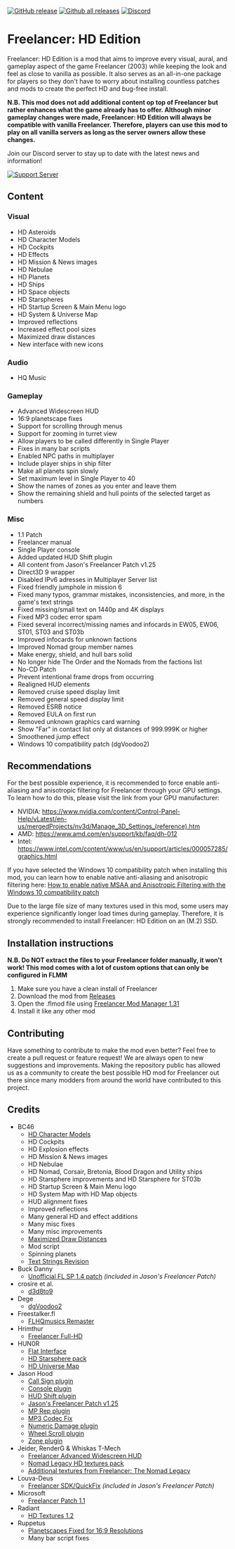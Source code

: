 [![GitHub release](https://img.shields.io/github/release/BC46/freelancer-hd-edition.svg)](https://GitHub.com/BC46/freelancer-hd-edition/releases/)
[![Github all releases](https://img.shields.io/github/downloads/BC46/freelancer-hd-edition/total.svg)](https://GitHub.com/BC46/freelancer-hd-edition/releases/)
[![Discord](https://img.shields.io/discord/873144025350295612.svg?label=&logo=discord&logoColor=ffffff&color=7389D8&labelColor=6A7EC2)](https://discord.gg/ScqgYuFqmU)


# Freelancer: HD Edition
Freelancer: HD Edition is a mod that aims to improve every visual, aural, and gameplay aspect of the game Freelancer (2003) while keeping the look and feel as close to vanilla as possible. It also serves as an all-in-one package for players so they don't have to worry about installing countless patches and mods to create the perfect HD and bug-free install.

**N.B. This mod does not add additional content op top of Freelancer but rather enhances what the game already has to offer. Although minor gameplay changes were made, Freelancer: HD Edition will always be compatible with vanilla Freelancer. Therefore, players can use this mod to play on all vanilla servers as long as the server owners allow these changes.**

Join our Discord server to stay up to date with the latest news and information! 

[![Support Server](https://img.shields.io/discord/873144025350295612.svg?label=Freelancer:%20HD%20Edition%20Discord&logo=Discord&colorB=7289da&style=for-the-badge)](https://discord.gg/ScqgYuFqmU)

## Content
### Visual
* HD Asteroids
* HD Character Models
* HD Cockpits
* HD Effects
* HD Mission & News images
* HD Nebulae
* HD Planets
* HD Ships
* HD Space objects
* HD Starspheres
* HD Startup Screen & Main Menu logo
* HD System & Universe Map
* Improved reflections
* Increased effect pool sizes
* Maximized draw distances
* New interface with new icons

### Audio
* HQ Music

### Gameplay
* Advanced Widescreen HUD
* 16:9 planetscape fixes
* Support for scrolling through menus
* Support for zooming in turret view
* Allow players to be called differently in Single Player
* Fixes in many bar scripts
* Enabled NPC paths in multiplayer
* Include player ships in ship filter
* Make all planets spin slowly
* Set maximum level in Single Player to 40
* Show the names of zones as you enter and leave them
* Show the remaining shield and hull points of the selected target as numbers

### Misc
* 1.1 Patch
* Freelancer manual
* Single Player console
* Added updated HUD Shift plugin
* All content from Jason's Freelancer Patch v1.25
* Direct3D 9 wrapper
* Disabled IPv6 adresses in Multiplayer Server list
* Fixed friendly jumphole in mission 6
* Fixed many typos, grammar mistakes, inconsistencies, and more, in the game's text strings
* Fixed missing/small text on 1440p and 4K displays
* Fixed MP3 codec error spam
* Fixed several incorrect/missing names and infocards in EW05, EW06, ST01, ST03 and ST03b
* Improved infocards for unknown factions
* Improved Nomad group member names
* Make energy, shield, and hull bars solid
* No longer hide The Order and the Nomads from the factions list
* No-CD Patch
* Prevent intentional frame drops from occurring
* Realigned HUD elements
* Removed cruise speed display limit
* Removed general speed display limit
* Removed ESRB notice
* Removed EULA on first run
* Removed unknown graphics card warning
* Show "Far" in contact list only at distances of 999.999K or higher
* Smoothened jump effect
* Windows 10 compatibility patch (dgVoodoo2)

## Recommendations 
For the best possible experience, it is recommended to force enable anti-aliasing and anisotropic filtering for Freelancer through your GPU settings. To learn how to do this, please visit the link from your GPU manufacturer:
* NVIDIA: https://www.nvidia.com/content/Control-Panel-Help/vLatest/en-us/mergedProjects/nv3d/Manage_3D_Settings_(reference).htm
* AMD: https://www.amd.com/en/support/kb/faq/dh-012
* Intel: https://www.intel.com/content/www/us/en/support/articles/000057285/graphics.html

If you have selected the Windows 10 compatibility patch when installing this mod, you can learn how to enable native anti-aliasing and anisotropic filtering here: [How to enable native MSAA and Anisotropic Filtering with the Windows 10 compatibility patch](https://github.com/BC46/freelancer-hd-edition/wiki/How-to-enable-native-MSAA-and-Anisotropic-Filtering-with-the-Windows-10-compatibility-patch)

Due to the large file size of many textures used in this mod, some users may experience significantly longer load times during gameplay. Therefore, it is strongly recommended to install Freelancer: HD Edition on an (M.2) SSD.

## Installation instructions
**N.B. Do NOT extract the files to your Freelancer folder manually, it won't work! This mod comes with a lot of custom options that can only be configured in FLMM**
1. Make sure you have a clean install of Freelancer
2. Download the mod from [Releases](https://github.com/BC46/freelancer-hd-edition/releases)
3. Open the .flmod file using [Freelancer Mod Manager 1.31](https://www.moddb.com/games/freelancer/downloads/freelancer-mod-manager-131)
4. Install it like any other mod

## Contributing
Have something to contribute to make the mod even better? Feel free to create a pull request or feature request! We are always open to new suggestions and improvements. Making the repository public has allowed us as a community to create the best possible HD mod for Freelancer out there since many modders from around the world have contributed to this project.

## Credits
* BC46
  - [HD Character Models](https://github.com/BC46/freelancer-hd-character-models)
  - HD Cockpits
  - HD Explosion effects
  - HD Mission & News images
  - HD Nebulae
  - HD Nomad, Corsair, Bretonia, Blood Dragon and Utility ships
  - HD Starsphere improvements and HD Starsphere for ST03b
  - HD Startup Screen & Main Menu logo
  - HD System Map with HD Map objects
  - HUD alignment fixes
  - Improved reflections
  - Many general HD and effect additions
  - Many misc fixes
  - Many misc improvements
  - [Maximized Draw Distances](https://github.com/BC46/freelancer-maximized-draw-distances)
  - Mod script
  - Spinning planets
  - [Text Strings Revision](https://github.com/BC46/freelancer-text-strings-revision)
* Buck Danny
  - [Unofficial FL SP 1.4 patch](https://www.moddb.com/games/freelancer/downloads/freelancer-unofficial-patch-14) *(included in Jason's Freelancer Patch)*
* crosire et al.
  - [d3d8to9](https://github.com/crosire/d3d8to9)
* Dege
  - [dgVoodoo2](http://dege.freeweb.hu/dgVoodoo2/dgVoodoo2/)
* Freestalker.fl
  - [FLHQmusics Remaster](https://www.moddb.com/games/freelancer/addons/flhqmusics-remaster-read-description)
* Hrimthur
  - [Freelancer Full-HD](https://the-starport.net/freelancer/forum/viewtopic.php?topic_id=5070)
* HUN0R
  - [Flat Interface](https://www.moddb.com/games/freelancer/addons/freelancer-flat-interface)
  - [HD Starsphere pack](https://www.moddb.com/games/freelancer/news/freelancer-hd-starsphere-pack)
  - [HD Universe Map](https://www.moddb.com/games/freelancer/news/freelancer-hd-starsphere-pack)
* Jason Hood
  - [Call Sign plugin](http://adoxa.altervista.org/freelancer/plugins.html#callsign)
  - [Console plugin](http://adoxa.altervista.org/freelancer/plugins.html#console)
  - [HUD Shift plugin](http://adoxa.altervista.org/freelancer/index.html#hudshift)
  - [Jason's Freelancer Patch v1.25](http://adoxa.altervista.org/freelancer/index.html)
  - [MP Rep plugin](http://adoxa.altervista.org/freelancer/plugins.html#mprep)
  - [MP3 Codec Fix](http://adoxa.altervista.org/freelancer/plugins.html#mp3codec)
  - [Numeric Damage plugin](http://adoxa.altervista.org/freelancer/plugins.html#numeric)
  - [Wheel Scroll plugin](http://adoxa.altervista.org/freelancer/plugins.html#wheelscroll)
  - [Zone plugin](http://adoxa.altervista.org/freelancer/plugins.html#zone)
* Jeider, RenderG & Whiskas T-Mech
  - [Freelancer Advanced Widescreen HUD](https://www.moddb.com/mods/freelacer-advanced-widescreen-hud)
  - [Nomad Legacy HD textures pack](https://www.moddb.com/mods/nomad-legacy-hd-textures-pack)
  - [Additional textures from Freelancer: The Nomad Legacy](https://www.moddb.com/mods/freelancer-nomad-legacy)
* Louva-Deus
  - [Freelancer SDK/QuickFix](https://swat-portal.com/forum/filebase/file/619-freelancer-quickfix-1-0c/) *(included in Jason's Freelancer Patch)*
* Microsoft
  - [Freelancer Patch 1.1](https://www.moddb.com/games/freelancer/downloads/freelancer-patch-11)
* Radiant
  - [HD Textures 1.2](https://www.moddb.com/games/freelancer/addons/hd-textures-12)
* Ruppetus
  - [Planetscapes Fixed for 16:9 Resolutions](https://www.moddb.com/games/freelancer/addons/planetscapes-fixed-for-169-resolutions)
  - Many bar script fixes
